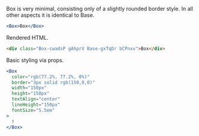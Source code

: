 <!-- Description -->

Box is very minimal, consisting only of a slightly rounded border style.
In all other aspects it is identical to Base.

<!-- Minimal JSX to showcase component -->

```jsx
<Box>Box</Box>
```

Rendered HTML.

```html
<div class="Box-cwadsP gAhprV Base-gxTqDr bCPnxv">Box</div>
```

<!-- while(not done) { Prop explanation, examples } -->

<!-- Cool styling example -->

Basic styling via props.

```jsx
<Box
  color="rgb(77.2%, 77.2%, 0%)"
  border="3px solid rgb(150,0,0)"
  width="150px"
  height="150px"
  textAlign="center"
  lineHeight="150px"
  fontSize="5.5em"
>
  !
</Box>
```
